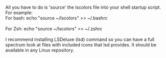 All you have to do is 'source' the lscolors file into your shell startup script.<br />
For example:<br />
For bash: echo "source ~/lscolors" >> ~/.bashrc<br />
<br />
For Zsh: echo "source ~/lscolors" >> ~/.zshrc<br /><br />
I recommend installing LSDeluxe (lsd) command so you can have a full spectrum look at files with included icons that lsd provides. It should be available in any Linux repository.
